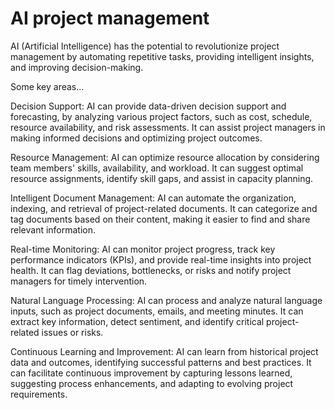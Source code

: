 # AI project management

AI (Artificial Intelligence) has the potential to revolutionize project management by automating repetitive tasks, providing intelligent insights, and improving decision-making. 

Some key areas…

Decision Support: AI can provide data-driven decision support and forecasting, by analyzing various project factors, such as cost, schedule, resource availability, and risk assessments. It can assist project managers in making informed decisions and optimizing project outcomes.

Resource Management: AI can optimize resource allocation by considering team members' skills, availability, and workload. It can suggest optimal resource assignments, identify skill gaps, and assist in capacity planning.

Intelligent Document Management: AI can automate the organization, indexing, and retrieval of project-related documents. It can categorize and tag documents based on their content, making it easier to find and share relevant information.

Real-time Monitoring: AI can monitor project progress, track key performance indicators (KPIs), and provide real-time insights into project health. It can flag deviations, bottlenecks, or risks and notify project managers for timely intervention.

Natural Language Processing: AI can process and analyze natural language inputs, such as project documents, emails, and meeting minutes. It can extract key information, detect sentiment, and identify critical project-related issues or risks.

Continuous Learning and Improvement: AI can learn from historical project data and outcomes, identifying successful patterns and best practices. It can facilitate continuous improvement by capturing lessons learned, suggesting process enhancements, and adapting to evolving project requirements.
